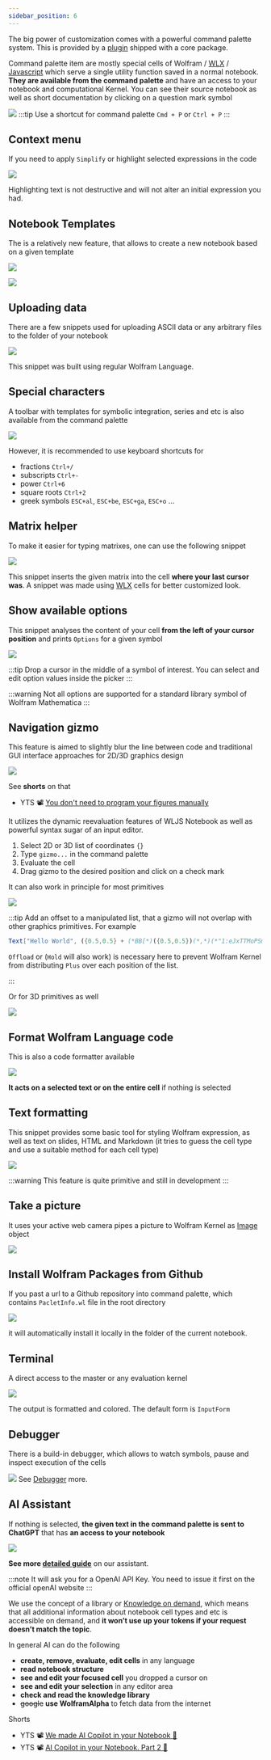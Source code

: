 ```yaml
---
sidebar_position: 6
---
```


The big power of customization comes with a powerful command palette system. This is provided by a [plugin](https://github.com/JerryI/wljs-snippets) shipped with a core package.

Command palette item are mostly special cells of Wolfram / [WLX](frontend/Cell%20types/WLX.md) / [Javascript](frontend/Cell%20types/Javascript.md) which serve a single utility function saved in a normal notebook. __They are available from the command palette__ and have an access to your notebook and computational Kernel. You can see their source notebook as well as short documentation by clicking on a question mark symbol

![](./../snippetsover.png)
:::tip
Use a shortcut for command palette `Cmd + P` or `Ctrl + P`
:::


## Context menu
If you need to apply `Simplify` or highlight selected expressions in the code 

![](./../Screenshot%202024-05-05%20at%2012.11.27.png)

Highlighting text is not destructive and will not alter an initial expression you had.

## Notebook Templates
The is a relatively new feature, that allows to create a new notebook based on a given template

![](./../Screenshot%202024-07-10%20at%2022.00.55.png)

![](./../Screenshot%202024-07-10%20at%2021.55.50.png)

## Uploading data
There are a few snippets used for uploading ASCII data or any arbitrary files to the folder of your notebook

![](./../Screen%20Recording%20Apr%208.gif)

This snippet was built using regular Wolfram Language.

## Special characters
A toolbar with templates for symbolic integration, series and etc is also available from the command palette

![](./../plattte-ezgif.com-optimize.gif)

However, it is recommended to use keyboard shortcuts for

- fractions `Ctrl+/`
- subscripts `Ctrl+-`
- power `Ctrl+6`
- square roots `Ctrl+2`
- greek symbols `ESC+al`, `ESC+be`, `ESC+ga`, `ESC+o` ...


## Matrix helper
To make it easier for typing matrixes, one can use the following snippet

![](./../Screen%20Recording%20Apr%208%20(1).gif)

This snippet inserts the given matrix into the cell __where your last cursor was__. A snippet was made using [WLX](frontend/Cell%20types/WLX.md) cells for better customized look.

## Show available options
This snippet analyses the content of your cell __from the left of your cursor position__ and prints `Options` for a given symbol

![](./../Screen%20Recording%20Apr%208%20(2).gif)

:::tip
Drop a cursor in the middle of a symbol of interest. You can select and edit option values inside the picker
:::

:::warning
Not all options are supported for a standard library symbol of Wolfram Mathematica
:::


## Navigation gizmo
This feature is aimed to slightly blur the line between code  and traditional GUI interface approaches for 2D/3D graphics design

![](./../Screen%20Recording%20Apr%208%20(3).gif)

See __shorts__ on that
- YTS 📽️ [You don't need to program your figures manually](https://youtube.com/shorts/Z76dMHK8POM?feature=share)

It utilizes the dynamic reevaluation features of WLJS Notebook as well as powerful syntax sugar of an input editor.

1. Select 2D or 3D list of coordinates `{}`
2. Type `gizmo...` in the command palette 
3. Evaluate the cell
4. Drag gizmo to the desired position and click on a check mark

It can also work in principle for most primitives

![](./../Screen%20Recording%20Apr%208%20(4).gif)

:::tip
Add an offset to a manipulated list, that a gizmo will not overlap with other graphics primitives. For example

```mathematica @
Text["Hello World", ({0.5,0.5} + (*BB[*)({0.5,0.5})(*,*)(*"1:eJxTTMoPSmNkYGAoZgESHvk5KRAeB5AILqnMSXXKr0hjgskHleakFnMBGU6JydnpRfmleSlpzDDlQe5Ozvk5+UVFDGDwwR6dwcAAAAHdFiw="*)(*]BB*)) // Hold]
```

`Offload` or (`Hold` will also work) is necessary here to prevent Wolfram Kernel from distributing `Plus` over each position of the list.

:::

Or for 3D primitives as well

![](./../Screen%20Recording%20Apr%208%20(5).gif)

## Format Wolfram Language code
This is also a code formatter available

![](./../Screen%20Recording%20Apr%208%20(6).gif)

__It acts on a selected text or on the entire cell__ if nothing is selected

## Text formatting
This snippet provides some basic tool for styling Wolfram expression, as well as text on slides, HTML and Markdown (it tries to guess the cell type and use a suitable method for each cell type)

![](./../ToolbarT%20optimizer.gif)

:::warning
This feature is quite primitive and still in development
:::


## Take a picture
It uses your active web camera pipes a picture to Wolfram Kernel as [Image](frontend/Reference/Image/Image.md) object

![](./../TakeAPic%20speed.gif)

## Install Wolfram Packages from Github
If you past a url to a Github repository into command palette, which contains `PacletInfo.wl` file in the root directory  

![](./../Screenshot%202024-05-10%20at%2021.35.19.png)

it will automatically install it locally in the folder of the current notebook.

## Terminal
A direct access to the master or any evaluation kernel

![](./../Screenshot%202024-07-10%20at%2021.56.40.png)

The output is formatted and colored. The default form is `InputForm`


## Debugger
There is a build-in debugger, which allows to watch symbols, pause and inspect execution of the cells

![](./../Pasted%20image%2020250103191609.png)
See [Debugger](frontend/Advanced/Command%20palette/Debugger.md) more.

## AI Assistant
If nothing is selected, __the given text in the command palette is sent to ChatGPT__ that has __an access to your notebook__

![](./../ASKAI%20optimizer.gif)

__See more [detailed guide](frontend/Advanced/Command%20palette/AI%20Assistant.md)__ on our assistant.

:::note
It will ask you for a OpenAI API Key. You need to issue it first on the official openAI website
:::

We use the concept of a library or [Knowledge on demand](frontend/Advanced/Command%20palette/AI%20Assistant.md#Knowledge%20on%20demand), which means that all additional information about notebook cell types and etc is accessible on demand, and __it won’t use up your tokens if your request doesn’t match the topic__.

In general AI can do the following
- __create, remove, evaluate, edit cells__ in any language
- __read notebook structure__ 
- __see and edit your focused cell__ you dropped a cursor on
- __see and edit your selection__ in any editor area
- __check and read the knowledge library__ 
- ~~google~~ __use WolframAlpha__ to fetch data from the internet

Shorts
- YTS 📽️ [We made AI Copilot in your Notebook 🤖](https://youtube.com/shorts/6s9m5ZGPkdE?feature=share)
- YTS 📽️ [AI Copilot in your Notebook. Part 2 🤖](https://youtube.com/shorts/B_ZVjN9cvQM?feature=share)
